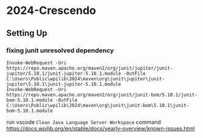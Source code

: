 # 2024-Crescendo

## Setting Up

### fixing junit unresolved dependency
```
Invoke-WebRequest -Uri https://repo.maven.apache.org/maven2/org/junit/jupiter/junit-jupiter/5.10.1/junit-jupiter-5.10.1.module -OutFile C:\Users\Public\wpilib\2024\maven\org\junit\jupiter\junit-jupiter\5.10.1\junit-jupiter-5.10.1.module
Invoke-WebRequest -Uri https://repo.maven.apache.org/maven2/org/junit/junit-bom/5.10.1/junit-bom-5.10.1.module -OutFile C:\Users\Public\wpilib\2024\maven\org\junit\junit-bom\5.10.1\junit-bom-5.10.1.module
```
run vscode `Clean Java Language Server Workspace` command
https://docs.wpilib.org/en/stable/docs/yearly-overview/known-issues.html